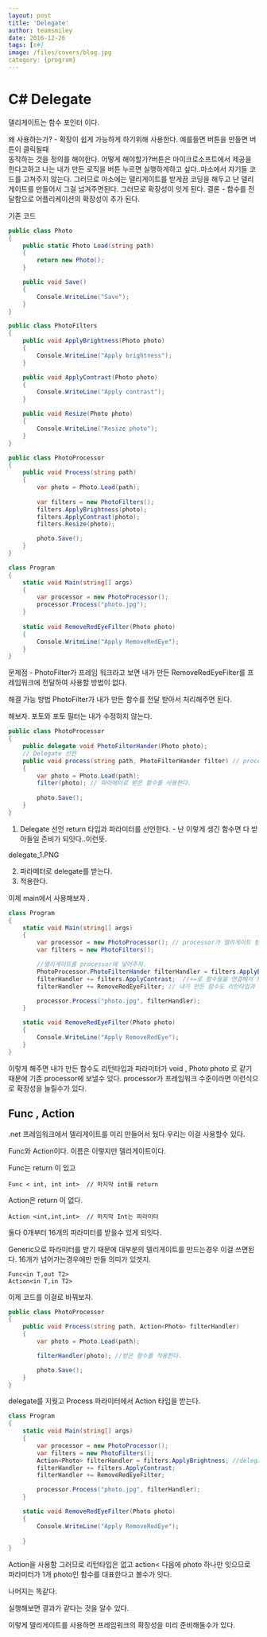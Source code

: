 ```yaml
---
layout: post
title: 'Delegate' 
author: teamsmiley 
date: 2016-12-26
tags: [c#]
image: /files/covers/blog.jpg
category: {program}
---
```

# C# Delegate 

델리게이트는 함수 포인터 이다. 

왜 사용하는가? - 확장이 쉽게 가능하게 하기위해 사용한다. 예를들면 버튼을 만들면 버튼이 클릭될때  
동작하는 것을 정의를 해야한다. 어떻게 해야할가?버튼은 마이크로소프트에서 제공을 한다고하고 
나는 내가 만든 로직을 버튼 누르면 실행하게하고 싶다..마소에서 자기들 코드를 고쳐주지 않는다.
그러므로 마소에는 델리게이트를 받게끔 코딩을 해두고 난 델리게이트를 만들어서 그걸 넘겨주면된다.
그러므로 확장성이 잇게 된다.
결론 - 함수를 전달함으로 어플리케이션의 확장성이 추가 된다. 

기존 코드 

```cs
public class Photo
{
    public static Photo Load(string path)
    {
        return new Photo();
    }

    public void Save()
    {
        Console.WriteLine("Save");
    }
}

public class PhotoFilters
{
    public void ApplyBrightness(Photo photo)
    {
        Console.WriteLine("Apply brightness");
    }

    public void ApplyContrast(Photo photo)
    {
        Console.WriteLine("Apply contrast");
    }

    public void Resize(Photo photo)
    {
        Console.WriteLine("Resize photo");
    }
}

public class PhotoProcessor
{
    public void Process(string path)
    {
        var photo = Photo.Load(path);
        
        var filters = new PhotoFilters();
        filters.ApplyBrightness(photo);
        filters.ApplyContrast(photo);
        filters.Resize(photo);

        photo.Save();
    }
}

class Program
{
    static void Main(string[] args)
    {
        var processor = new PhotoProcessor();
        processor.Process("photo.jpg");
    }
    
    static void RemoveRedEyeFilter(Photo photo)
    {
        Console.WriteLine("Apply RemoveRedEye");
    }
}
```    

문제점 - PhotoFilter가 프레임 워크라고 보면 내가 만든 RemoveRedEyeFilter를 프레임워크에 전달하여 사용할  방법이 없다. 

해결 가능 방법  PhotoFilter가 내가 만든 함수를 전달  받아서 처리해주면 된다.

해보자.  포토와 포토 필터는 내가 수정하지 않는다.

```cs
public class PhotoProcessor
{
    public delegate void PhotoFilterHander(Photo photo);
    // Delegate 선언 
    public void process(string path, PhotoFilterHander filter) // process가 이제 delegate를 파라미터로 받는다. 
    {
        var photo = Photo.Load(path);
        filter(photo); // 파라메터로 받은 함수를 사용한다. 
      
        photo.Save();
    }
}
```

1. Delegate 선언
return 타입과 파라미터를 선언한다. - 난 이렇게 생긴 함수면 다 받아들일 준비가 되잇다..이런뜻.

<image>delegate_1.PNG</image>

2. 파라메터로 delegate를 받는다. 
3. 적용한다. 

이제 main에서 사용해보자 .

```cs
class Program
{
    static void Main(string[] args)
    {
        var processor = new PhotoProcessor(); // processor가 델리게이트 받을 준비가 됬다.
        var filters = new PhotoFilters();

        //델리게이트를 processor에 넣어주자. 
        PhotoProcessor.PhotoFilterHander filterHandler = filters.ApplyBrightness;
        filterHandler += filters.ApplyContrast;  //+=로 함수들을 연결해서 보낼수가 있다. 
        filterHandler += RemoveRedEyeFilter; // 내가 만든 함수도 리턴타입과 파라미터가 같기 때문에 보낼수 있다.

        processor.Process("photo.jpg", filterHandler);
    }

    static void RemoveRedEyeFilter(Photo photo)
    {
        Console.WriteLine("Apply RemoveRedEye");
    }
}
```
이렇게 해주면 내가 만든 함수도 리턴타입과 파라미터가 void , Photo photo 로 같기 때문에 기존 processor에 보낼수 있다. 
processor가 프레임워크 수준이라면 이런식으로 확장성을 늘릴수가 있다. 


## Func ,  Action 

.net 프레임워크에서 델리게이트를 미리 만들어서 뒀다 우리는 이걸 사용할수 있다. 

Func와 Action이다. 이름은 이렇지만 델리게이트이다. 

Func는 return 이 있고 
```
Func < int, int int>  // 마지막 int를 return 
```

Action은 return 이 없다. 

```
Action <int,int,int>  // 마지막 Int는 파라미터 
```
둘다 0개부터 16개의 파라미터를 받을수 있게 되잇다.

Generic으로 파라미터를 받기 때문에 대부분의 델리게이트를 만드는경우 이걸 쓰면된다.  16개가 넘어가는경우에만 만들 의미가 있겟지.

```
Func<in T,out T2>
Action<in T,in T2> 
```
이제 코드를 이걸로 바꿔보자. 

```cs
public class PhotoProcessor
{
    public void Process(string path, Action<Photo> filterHandler)
    {
        var photo = Photo.Load(path);

        filterHandler(photo); //받은 함수를 적용한다. 

        photo.Save();
    }
}
```

delegate를 지웟고 Process 파라미터에서 Action<Photo> 타입을 받는다. 

```cs
class Program
{
    static void Main(string[] args)
    {
        var processor = new PhotoProcessor();
        var filters = new PhotoFilters();
        Action<Photo> filterHandler = filters.ApplyBrightness; //delegate를 사용하지 않고 Action을 사용함.
        filterHandler += filters.ApplyContrast;
        filterHandler += RemoveRedEyeFilter;

        processor.Process("photo.jpg", filterHandler);
    }

    static void RemoveRedEyeFilter(Photo photo)
    {
        Console.WriteLine("Apply RemoveRedEye");
        
    }
}
```    

Action을 사용함  그러므로 리턴타입은 없고 action< 다음에 photo 하나만 잇으므로 파라미터가 1개 photo인 함수를 대표한다고 볼수가 잇다. 

나머지는 똑같다. 

실행해보면 결과가 같다는 것을 알수 있다. 

이렇게 델리게이트를 사용하면 프레임워크의 확장성을 미리 준비해둘수가 있다. 
















